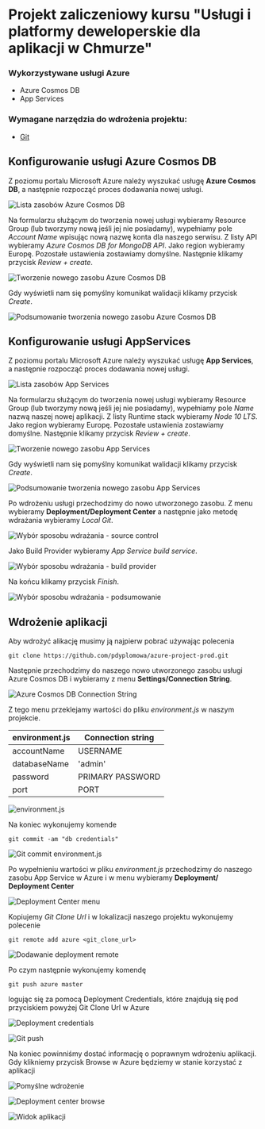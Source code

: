 # Projekt zaliczeniowy kursu "Usługi i platformy deweloperskie dla aplikacji w Chmurze"

### Wykorzystywane usługi Azure
- Azure Cosmos DB
- App Services

### Wymagane narzędzia do wdrożenia projektu:
- [Git](https://git-scm.com/)

## Konfigurowanie usługi Azure Cosmos DB

Z poziomu portalu Microsoft Azure należy wyszukać usługę **Azure Cosmos DB**, a następnie rozpocząć proces dodawania nowej usługi.

![Lista zasobów Azure Cosmos DB](https://github.com/pdyplomowa/azure-project-prod/blob/master/screenshots/01-cosmos-db-create-resource-list.png "Lista zasobów Azure Cosmos DB")

Na formularzu służącym do tworzenia nowej usługi wybieramy Resource Group (lub tworzymy nową jeśli jej nie posiadamy), wypełniamy pole *Account Name* wpisując nową nazwę konta dla naszego serwisu. Z listy API wybieramy *Azure Cosmos DB for MongoDB API*. Jako region wybieramy Europę. Pozostałe ustawienia zostawiamy domyślne. Następnie klikamy przycisk *Review + create*.

![Tworzenie nowego zasobu Azure Cosmos DB](https://github.com/pdyplomowa/azure-project-prod/blob/master/screenshots/02-cosmos-db-create-resource-form.png "Tworzenie nowego zasobu Azure Cosmos DB")

Gdy wyświetli nam się pomyślny komunikat walidacji klikamy przycisk *Create*.

![Podsumowanie tworzenia nowego zasobu Azure Cosmos DB](https://github.com/pdyplomowa/azure-project-prod/blob/master/screenshots/03-cosmos-db-create-resource-review.png "Podsumowanie tworzenia nowego zasobu Azure Cosmos DB")

## Konfigurowanie usługi AppServices ##

Z poziomu portalu Microsoft Azure należy wyszukać usługę **App Services**, a następnie rozpocząć proces dodawania nowej usługi.

![Lista zasobów App Services](https://github.com/pdyplomowa/azure-project-prod/blob/master/screenshots/04-app-service-create-resource-list.png "Lista zasobów App Services")

Na formularzu służącym do tworzenia nowej usługi wybieramy Resource Group (lub tworzymy nową jeśli jej nie posiadamy), wypełniamy pole *Name* nazwą naszej nowej aplikacji. Z listy Runtime stack wybieramy *Node 10 LTS*. Jako region wybieramy Europę. Pozostałe ustawienia zostawiamy domyślne. Następnie klikamy przycisk *Review + create*.

![Tworzenie nowego zasobu App Services](https://github.com/pdyplomowa/azure-project-prod/blob/master/screenshots/05-app-service-create-resource-form.png "Tworzenie nowego zasobu App Services")

Gdy wyświetli nam się pomyślny komunikat walidacji klikamy przycisk *Create*.

![Podsumowanie tworzenia nowego zasobu App Services](https://github.com/pdyplomowa/azure-project-prod/blob/master/screenshots/06-app-service-create-resource-review.png "Podsumowanie tworzenia nowego zasobu App Services")

Po wdrożeniu usługi przechodzimy do nowo utworzonego zasobu. Z menu wybieramy **Deployment/Deployment Center** a następnie jako metodę wdrażania wybieramy *Local Git*.

![Wybór sposobu wdrażania - source control](https://github.com/pdyplomowa/azure-project-prod/blob/master/screenshots/07-deployment-center-source-control.png "Wybór sposobu wdrażania - source control")

Jako Build Provider wybieramy *App Service build service*.

![Wybór sposobu wdrażania - build provider](https://github.com/pdyplomowa/azure-project-prod/blob/master/screenshots/08-deployment-center-build-provider.png "Wybór sposobu wdrażania - build provider")

Na końcu klikamy przycisk *Finish*.

![Wybór sposobu wdrażania - podsumowanie](https://github.com/pdyplomowa/azure-project-prod/blob/master/screenshots/09-deployment-center-summary.png "Wybór sposobu wdrażania - podsumowanie")

## Wdrożenie aplikacji

Aby wdrożyć alikację musimy ją najpierw pobrać używając polecenia

```shell
git clone https://github.com/pdyplomowa/azure-project-prod.git
```
Następnie przechodzimy do naszego nowo utworzonego zasobu usługi Azure Cosmos DB i wybieramy z menu **Settings/Connection String**.

![Azure Cosmos DB Connection String](https://github.com/pdyplomowa/azure-project-prod/blob/master/screenshots/10-connection-string.png "Azure Cosmos DB Connection String")

Z tego menu przeklejamy wartości do pliku *environment.js* w naszym projekcie.

| environment.js | Connection string |
| -------------- | ----------------- |
| accountName    | USERNAME          |
| databaseName   | 'admin'           |
| password       | PRIMARY PASSWORD  |
| port           | PORT              |

![environment.js](https://github.com/pdyplomowa/azure-project-prod/blob/master/screenshots/11-environmentjs.png "environment.js")

Na koniec wykonujemy komende

```shell
git commit -am "db credentials"
```

![Git commit environment.js](https://github.com/pdyplomowa/azure-project-prod/blob/master/screenshots/12-commit-enviromentjs.png "Git commit environment.js")

Po wypełnieniu wartości w pliku *environment.js* przechodzimy do naszego zasobu App Service w Azure i w menu wybieramy **Deployment/ Deployment Center**

![Deployment Center menu](https://github.com/pdyplomowa/azure-project-prod/blob/master/screenshots/13-deployment-center-menu.png "Deployment Center menu")

 Kopiujemy *Git Clone Url* i w lokalizacji naszego projektu wykonujemy polecenie 
 
 ```shell
 git remote add azure <git_clone_url>
 ```
 ![Dodawanie deployment remote](https://github.com/pdyplomowa/azure-project-prod/blob/master/screenshots/14-git-add-remote.png "Dodawanie deployment remote")
 
 Po czym następnie wykonujemy komendę
 
 ```shell
 git push azure master
 ```
 
 logując się za pomocą Deployment Credentials, które znajdują się pod przyciskiem powyżej Git Clone Url w Azure
 
 ![Deployment credentials](https://github.com/pdyplomowa/azure-project-prod/blob/master/screenshots/15-deployment-credentials.png "Deployment credentials")
 
 ![Git push](https://github.com/pdyplomowa/azure-project-prod/blob/master/screenshots/16-git-push-with-credentials.png "Git push")
 
 Na koniec powinniśmy dostać informację o poprawnym wdrożeniu aplikacji. Gdy klikniemy przycisk Browse w Azure będziemy w stanie korzystać z aplikacji
 
 ![Pomyślne wdrożenie](https://github.com/pdyplomowa/azure-project-prod/blob/master/screenshots/17-successful-deployment.png "Pomyślne wdrożenie")
 
 ![Deployment center browse](https://github.com/pdyplomowa/azure-project-prod/blob/master/screenshots/18-deployment-center-browse.png "Deployment center browse")
 
 ![Widok aplikacji](https://github.com/pdyplomowa/azure-project-prod/blob/master/screenshots/19-application.png "Widok aplikacji")
